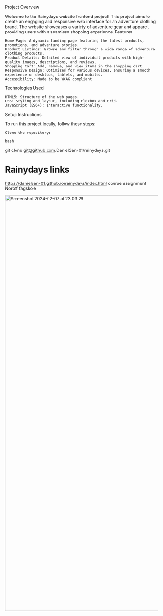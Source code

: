 Project Overview

Welcome to the Rainydays website frontend project! This project aims to create an engaging and responsive web interface for an adventure clothing brand. The website showcases a variety of adventure gear and apparel, providing users with a seamless shopping experience.
Features

    Home Page: A dynamic landing page featuring the latest products, promotions, and adventure stories.
    Product Listings: Browse and filter through a wide range of adventure clothing products.
    Product Details: Detailed view of individual products with high-quality images, descriptions, and reviews.
    Shopping Cart: Add, remove, and view items in the shopping cart.
    Responsive Design: Optimized for various devices, ensuring a smooth experience on desktops, tablets, and mobiles.
    Accessibility: Made to be WCAG compliant

Technologies Used

    HTML5: Structure of the web pages.
    CSS: Styling and layout, including Flexbox and Grid.
    JavaScript (ES6+): Interactive functionality.

Setup Instructions

To run this project locally, follow these steps:

    Clone the repository:

    bash

git clone git@github.com:DanielSan-01/rainydays.git

# Rainydays links
https://danielsan-01.github.io/rainydays/index.html
course assignment Noroff fagskole

<img width="1370" alt="Screenshot 2024-02-07 at 23 03 29" src="https://github.com/DanielSan-01/rainydays/assets/98233180/1a219514-b174-4647-9798-1b1b6fb0c0f2">
